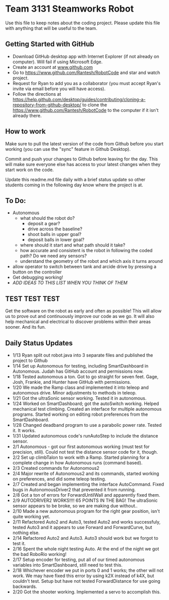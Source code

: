 # Team 3131 Steamworks Robot

Use this file to keep notes about the coding project. Please update this file with anything that will be useful to the team.

## Getting Started with GitHub

* Download GitHub desktop app with Internet Explorer (if not already on computer).  Will fail if using Microsoft Edge.
* Create an account at www.github.com
* Go to https://www.github.com/Rantesh/RobotCode and star and watch project.
* Request for Ryan to add you as a collaborator (you must accept Ryan's invite via email before you will have access).
* Follow the directions at https://help.github.com/desktop/guides/contributing/cloning-a-repository-from-github-desktop/ to clone the https://www.github.com/Rantesh/RobotCode to the computer if it isn't already there.


## How to work

Make sure to pull the latest version of the code from Github before you start working (you can use the "sync" feature in Github Desktop). 

Commit and push your changes to Github before leaving for the day. This will make sure everyone else has access to your latest changes when they start work on the code.

Update this readme.md file daily with a brief status update so other students coming in the following day know where the project is at.


## To Do:
* Autonomous
   * what should the robot do?
      * deposit a gear?
      * drive across the baseline?
      * shoot balls in upper goal?
      * deposit balls in lower goal?
   * where should it start and what path should it take?
   * how accurate and consistent is the robot in following the coded path? Do we need any sensors? 
   * understand the geometry of the robot and which axis it turns around
* allow operator to switch between tank and arcide drive by pressing a button on the controller
* Get debugging working!
* *ADD IDEAS TO THIS LIST WHEN YOU THINK OF THEM*

## TEST TEST TEST

Get the software on the robot as early and often as possible! This will allow us to prove out and continuously improve our code as we go. It will also help mechanical and electrical to discover problems within their areas sooner. And its fun.

## Daily Status Updates
* 1/13 Ryan split out robot.java into 3 separate files and published the project to Github
* 1/14 Set up Autonomous for testing, including SmartDashboard in Autonomous.  Judah has GitHub account and permissions now.
* 1/18 Tested autonomous a ton.  Got to go straight for seven feet.  Gage, Josh, Frankie, and Hunter have GitHub with permissions.
* 1/20 We made the Ramp class and implemented it into teleop and autonomous drive. Minor adjustments to methods in teleop.
* 1/21 Got the ultraSonic sensor working.  Tested it in autonomous.
* 1/24 Worked on SmartDashboard; got the autoSwitch working.  Helped mechanical test climbing.  Created an interface for multiple autonomous programs.  Started working on editing robot preferences from the SmartDashboard.  
* 1/28 Changed deadband program to use a parabolic power rate.  Tested it.  It works.
* 1/31 Updated autonomous code's runAutoStep to include the distance sensor. 
* 2/1 Autonomous - got our first autonomous working (must test for precision, still). Could not test the distance sensor code for it, though.
* 2/2 Set up climbTalon to work with a Ramp.  Started planning for a complete change in how Autonomous runs (command based).
* 2/3 Created commands for Autonomous2
* 2/4 Major rewrite of Autonomous2 and its commands, started working on preferences, and did some teleop testing.
* 2/7 Created and began implementing the interface AutoCommand.  Fixed bugs in AutonomousDriver2 that prevented it from running.
* 2/8 Got a ton of errors for ForwardUntilWall and apparently fixed them.
* 2/9 AUTODRIVER2 WORKS!!!!  65 POINTS IN THE BAG! The ultraSonic sensor appears to be broke, so we are making due without..
* 2/10 Made a new autonomous program for the right gear position, isn't quite working yet.
* 2/11 Refactored Auto2 and Auto3, tested Auto2 and works successfuly, tested Auto3 and it appears to use Forward and ForwardCurve, but nothing else.
* 2/14 Refactored Auto2 and Auto3.  Auto3 should work but we forgot to test it.
* 2/16 Spent the whole night testing Auto.  At the end of the night we got the bad RoboRio working!
* 2/17 Setup encoder for testing, put all of our timed autonomous variables into SmartDashboard, still need to test this.
* 2/18 Whichever encoder we put in ports 0 and 1 works; the other will not work.  We may have fixed this error by using k2X instead of k4X, but couldn't test.  Setup but have not tested ForwardDistance for use going backwards.
* 2/20 Got the shooter working.  Implemented a servo to accomplish this.